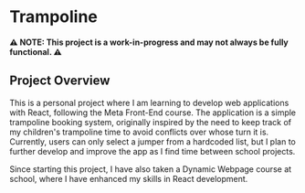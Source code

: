 # Trampoline

**⚠️ NOTE: This project is a work-in-progress and may not always be fully functional. ⚠️**

## Project Overview
This is a personal project where I am learning to develop web applications with React, following the Meta Front-End course. The application is a simple trampoline booking system, originally inspired by the need to keep track of my children's trampoline time to avoid conflicts over whose turn it is. Currently, users can only select a jumper from a hardcoded list, but I plan to further develop and improve the app as I find time between school projects.

Since starting this project, I have also taken a Dynamic Webpage course at school, where I have enhanced my skills in React development.
